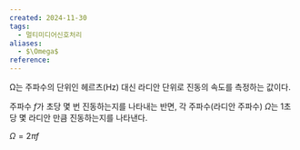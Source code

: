 ```yaml
---
created: 2024-11-30
tags:
  - 멀티미디어신호처리
aliases:
  - $\Omega$
reference:
---
```

Ω는 주파수의 단위인 헤르츠(Hz) 대신 라디안 단위로 진동의 속도를 측정하는 값이다.

주파수 $f$가 초당 몇 번 진동하는지를 나타내는 반면, 각 주파수(라디안 주파수) $\Omega$는 1초당 몇 라디안 만큼 진동하는지를 나타낸다.

$\Omega = 2\pi f$
